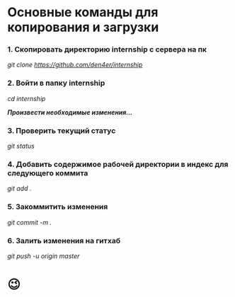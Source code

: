 
# Основные команды для копирования и загрузки 

### 1. Скопировать директорию internship с сервера на пк

*git clone https://github.com/den4er/internship* 

### 2. Войти в папку internship

*cd internship* 

***Произвести необходимые изменения...***

### 3. Проверить текущий статус

*git status*

### 4. Добавить содержимое рабочей директории в индекс для следующего коммита

*git add .*

### 5. Закоммитить изменения

*git commit -m .* 

### 6. Залить изменения на гитхаб

*git push -u origin master* 

# &#128521;
